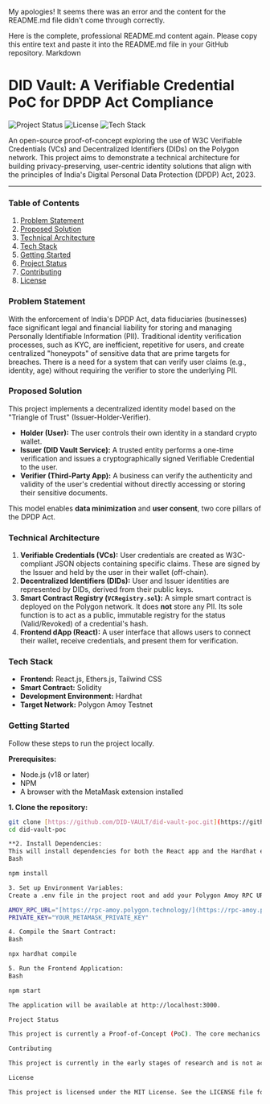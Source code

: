 My apologies! It seems there was an error and the content for the README.md file didn't come through correctly.

Here is the complete, professional README.md content again. Please copy this entire text and paste it into the README.md file in your GitHub repository.
Markdown

# DID Vault: A Verifiable Credential PoC for DPDP Act Compliance

![Project Status](https://img.shields.io/badge/status-in%20development-yellow)
![License](https://img.shields.io/badge/license-MIT-blue)
![Tech Stack](https://img.shields.io/badge/tech-React%20|%20Ethers.js%20|%20Hardhat-cyan)

An open-source proof-of-concept exploring the use of W3C Verifiable Credentials (VCs) and Decentralized Identifiers (DIDs) on the Polygon network. This project aims to demonstrate a technical architecture for building privacy-preserving, user-centric identity solutions that align with the principles of India's Digital Personal Data Protection (DPDP) Act, 2023.

---

### Table of Contents
1. [Problem Statement](#problem-statement)
2. [Proposed Solution](#proposed-solution)
3. [Technical Architecture](#technical-architecture)
4. [Tech Stack](#tech-stack)
5. [Getting Started](#getting-started)
6. [Project Status](#project-status)
7. [Contributing](#contributing)
8. [License](#license)

### Problem Statement

With the enforcement of India's DPDP Act, data fiduciaries (businesses) face significant legal and financial liability for storing and managing Personally Identifiable Information (PII). Traditional identity verification processes, such as KYC, are inefficient, repetitive for users, and create centralized "honeypots" of sensitive data that are prime targets for breaches. There is a need for a system that can verify user claims (e.g., identity, age) without requiring the verifier to store the underlying PII.

### Proposed Solution

This project implements a decentralized identity model based on the "Triangle of Trust" (Issuer-Holder-Verifier).

* **Holder (User):** The user controls their own identity in a standard crypto wallet.
* **Issuer (DID Vault Service):** A trusted entity performs a one-time verification and issues a cryptographically signed Verifiable Credential to the user.
* **Verifier (Third-Party App):** A business can verify the authenticity and validity of the user's credential without directly accessing or storing their sensitive documents.

This model enables **data minimization** and **user consent**, two core pillars of the DPDP Act.

### Technical Architecture

1.  **Verifiable Credentials (VCs):** User credentials are created as W3C-compliant JSON objects containing specific claims. These are signed by the Issuer and held by the user in their wallet (off-chain).
2.  **Decentralized Identifiers (DIDs):** User and Issuer identities are represented by DIDs, derived from their public keys.
3.  **Smart Contract Registry (`VCRegistry.sol`):** A simple smart contract is deployed on the Polygon network. It does **not** store any PII. Its sole function is to act as a public, immutable registry for the status (Valid/Revoked) of a credential's hash.
4.  **Frontend dApp (React):** A user interface that allows users to connect their wallet, receive credentials, and present them for verification.

### Tech Stack

* **Frontend:** React.js, Ethers.js, Tailwind CSS
* **Smart Contract:** Solidity
* **Development Environment:** Hardhat
* **Target Network:** Polygon Amoy Testnet

### Getting Started

Follow these steps to run the project locally.

**Prerequisites:**
* Node.js (v18 or later)
* NPM
* A browser with the MetaMask extension installed

**1. Clone the repository:**
```bash
git clone [https://github.com/DID-VAULT/did-vault-poc.git](https://github.com/DID-VAULT/did-vault-poc.git)
cd did-vault-poc

**2. Install Dependencies:
This will install dependencies for both the React app and the Hardhat environment.
Bash

npm install

3. Set up Environment Variables:
Create a .env file in the project root and add your Polygon Amoy RPC URL and your private key.

AMOY_RPC_URL="[https://rpc-amoy.polygon.technology/](https://rpc-amoy.polygon.technology/)"
PRIVATE_KEY="YOUR_METAMASK_PRIVATE_KEY"

4. Compile the Smart Contract:
Bash

npx hardhat compile

5. Run the Frontend Application:
Bash

npm start

The application will be available at http://localhost:3000.

Project Status

This project is currently a Proof-of-Concept (PoC). The core mechanics are functional on the testnet. The next phase will involve integrating user-friendly onboarding (Account Abstraction) and building out the business-facing API.

Contributing

This project is currently in the early stages of research and is not actively accepting contributions at this time. Please check back for updates.

License

This project is licensed under the MIT License. See the LICENSE file for details.

